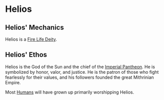 # Helios

## Helios' Mechanics

Helios is a [Fire Life Deity](../Deity%20Mechanics/Fire%20Life%20Deity.md).

## Helios' Ethos

Helios is the God of the Sun and the chief of the [Imperial Pantheon](../Pantheons/Imperial%20Pantheon.md). He is symbolized by honor, valor, and justice. He is the patron of those who fight fearlessly for their values, and his followers founded the great Mithrinian Empire.

Most [Humans](../../../Player%20Characters/Ancenstries/Human.md) will have grown up primarily worshipping Helios.
